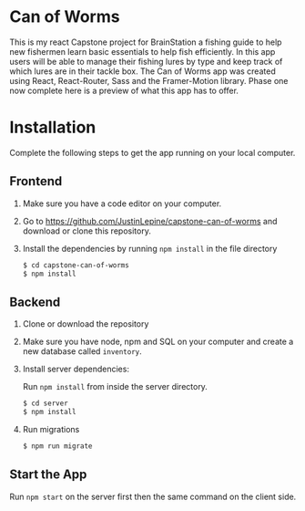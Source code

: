 # Can of Worms

This is my react Capstone project for BrainStation a fishing guide to help new fishermen learn basic essentials to help fish efficiently. In this app users will be able to manage their fishing lures by type and keep track of which lures are in their tackle box. The Can of Worms app was created using React, React-Router, Sass and the Framer-Motion library. Phase one now complete here is a preview of what this app has to offer.

# Installation

Complete the following steps to get the app running on your local computer.

## Frontend

1. Make sure you have a code editor on your computer.

2. Go to https://github.com/JustinLepine/capstone-can-of-worms and download or clone this repository.

3. Install the dependencies by running `npm install` in the file directory

    ```bash
    $ cd capstone-can-of-worms
    $ npm install
    ```

## Backend

1. Clone or download the repository

2. Make sure you have node, npm and SQL on your computer and create a new database called `inventory`.

3. Install server dependencies:  
   
   Run `npm install` from inside the server directory.
   ```bash    
   $ cd server
   $ npm install
   ```
4. Run migrations
   ```bash
   $ npm run migrate
   ```

## Start the App

Run `npm start` on the server first then the same command on the client side.